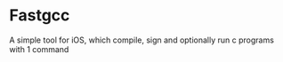 Fastgcc
=======

A simple tool for iOS, which compile, sign and optionally run c programs with 1 command